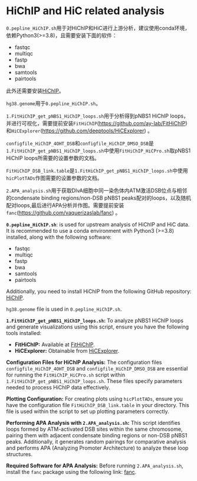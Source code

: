 # HiChIP and HiC related analysis

`0.pepline_HiChIP.sh`用于对HiChIP和HiC进行上游分析，建议使用conda环境，依赖Python3(>=3.8)，且需要安装下面的软件：
* fastqc
* multiqc
* fastp
* bwa
* samtools
* pairtools

此外还需要安装[HiChIP](https://github.com/dovetail-genomics/HiChiP)。

`hg38.genome`用于`0.pepline_HiChIP.sh`。

`1.FitHiChIP_get_pNBS1_HiChIP_loops.sh`用于分析得到pNBS1 HiChIP loops，并进行可视化，需要提前安装`FitHiChIP`(https://github.com/ay-lab/FitHiChIP) 和`HiCExplorer`(https://github.com/deeptools/HiCExplorer) 。

`configfile_HiChIP_4OHT_DSB`和`configfile_HiChIP_DMSO_DSB`是`1.FitHiChIP_get_pNBS1_HiChIP_loops.sh`中使用`FitHiChIP_HiCPro.sh`取pNBS1 HiChIP loops所需要的设置参数的文档。

`FitHiChIP_DSB_link.table`是`1.FitHiChIP_get_pNBS1_HiChIP_loops.sh`中使用`hicPlotTADs`作图需要的设置参数的文档。

`2.APA_analysis.sh`用于获取DIvA细胞中同一染色体内ATM激活DSB位点与相邻的condensate binding regions/non-DSB pNBS1 peaks配对的loops，以及随机配对loops,最后进行APA分析并作图。需要提前安装`fanc`(https://github.com/vaquerizaslab/fanc) 。


**`0.pepline_HiChIP.sh`**:
is used for upstream analysis of HiChIP and HiC data. It is recommended to use a conda environment with Python3 (>=3.8) installed, along with the following software:
* fastqc
* multiqc
* fastp
* bwa
* samtools
* pairtools

Additionally, you need to install HiChIP from the following GitHub repository: [HiChIP](https://github.com/dovetail-genomics/HiChiP).

`hg38.genome` file is used in `0.pepline_HiChIP.sh`.

**`1.FitHiChIP_get_pNBS1_HiChIP_loops.sh`:**
To analyze pNBS1 HiChIP loops and generate visualizations using this script, ensure you have the following tools installed:

- **FitHiChIP:** Available at [FitHiChIP](https://github.com/ay-lab/FitHiChIP).
- **HiCExplorer:** Obtainable from [HiCExplorer](https://github.com/deeptools/HiCExplorer).

**Configuration Files for HiChIP Analysis:**
The configuration files `configfile_HiChIP_4OHT_DSB` and `configfile_HiChIP_DMSO_DSB` are essential for running the 
`FitHiChIP_HiCPro.sh` script within `1.FitHiChIP_get_pNBS1_HiChIP_loops.sh`. These files specify parameters needed to process HiChIP 
data effectively.

**Plotting Configuration:**
For creating plots using `hicPlotTADs`, ensure you have the configuration file `FitHiChIP_DSB_link.table` in your directory. This 
file is used within the script to set up plotting parameters correctly.

**Performing APA Analysis with `2.APA_analysis.sh`:**
This script identifies loops formed by ATM-activated DSB sites within the same chromosome, pairing them with adjacent condensate 
binding regions or non-DSB pNBS1 peaks. Additionally, it generates random pairings for comparative analysis and performs APA 
(Analyzing Promoter Architecture) to analyze these loop structures.

**Required Software for APA Analysis:**
Before running `2.APA_analysis.sh`, install the `fanc` package using the following link: 
[fanc](https://github.com/vaquerizaslab/fanc).


